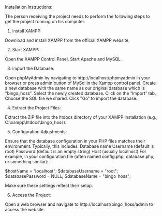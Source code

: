
Installation instructions:


The person receiving the project needs to perform the following steps to get the project running on his computer:

1. Install XAMPP:

Download and install XAMPP from the official XAMPP website.

2. Start XAMPP:

Open the XAMPP Control Panel.
Start Apache and MySQL.

3. Import the Database:

Open phpMyAdmin by navigating to http://localhost/phpmyadmin in your browser or press admin button of MySql in the Xampp control panel.
Create a new database with the same name as our original database which is "bingo_hoss".
Select the newly created database.
Click on the "Import" tab.
Choose the SQL file we shared.
Click "Go" to import the database.

4. Extract the Project Files:

Extract the ZIP file into the htdocs directory of your XAMPP installation (e.g., C:\xampp\htdocs\bingo_hoss).

5. Configuration Adjustments:

Ensure that the database configuration in your PHP files matches their environment. Typically, this includes:
Database name
Username (default is root)
Password (default is an empty string)
Host (usually localhost)
For example, in your configuration file (often named config.php, database.php, or something similar):


$hostName = "localhost";
$databaseUsername = "root";
$databasePassword = NULL;
$databaseName = "bingo_hoss";

Make sure these settings reflect their setup.

6. Access the Project:

Open a web browser and navigate to http://localhost/bingo_hoss/admin to access the website.

